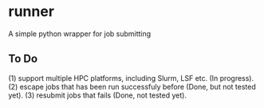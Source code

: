 # runner
A simple python wrapper for job submitting

## To Do
(1) support multiple HPC platforms, including Slurm, LSF etc. (In progress).
(2) escape jobs that has been run successfuly before (Done, but not tested yet).
(3) resubmit jobs that fails (Done, not tested yet).



